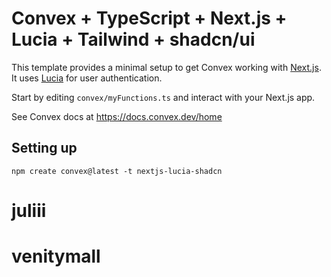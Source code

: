 # Convex + TypeScript + Next.js + Lucia + Tailwind + shadcn/ui

This template provides a minimal setup to get Convex working with [Next.js](https://nextjs.org/). It uses [Lucia](https://lucia-auth.com/) for user authentication.

Start by editing `convex/myFunctions.ts` and interact with your Next.js app.

See Convex docs at https://docs.convex.dev/home

## Setting up

```
npm create convex@latest -t nextjs-lucia-shadcn
```
# juliii
# venitymall

